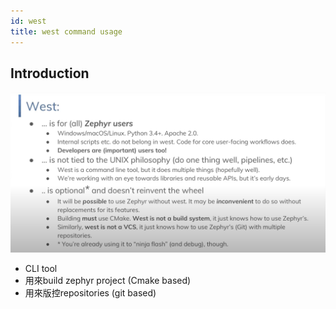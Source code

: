 ```yaml
---
id: west
title: west command usage
---
```


## Introduction

![platform](./image/west/west_intro.png)


- CLI tool
- 用來build zephyr project (Cmake based)
- 用來版控repositories (git based)